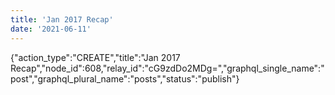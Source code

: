```yaml
---
title: 'Jan 2017 Recap'
date: '2021-06-11'
---
```


{"action_type":"CREATE","title":"Jan 2017 Recap","node_id":608,"relay_id":"cG9zdDo2MDg=","graphql_single_name":"post","graphql_plural_name":"posts","status":"publish"}
